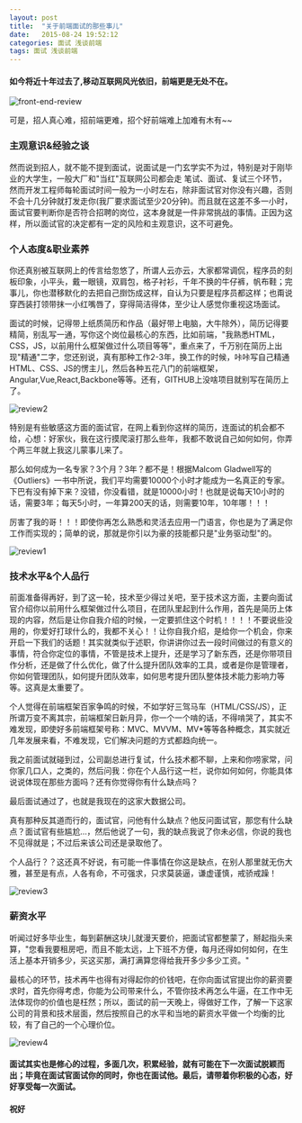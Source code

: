 ```yaml
---
layout: post
title:  "关于前端面试的那些事儿"
date:   2015-08-24 19:52:12
categories: 面试 浅谈前端
tags: 面试 浅谈前端
---
```

#### 如今将近十年过去了,移动互联网风光依旧，前端更是无处不在。



![front-end-review](http://i.imgur.com/izFZ6dn.jpg)


可是，招人真心难，招前端更难，招个好前端难上加难有木有~~

### 主观意识&经验之谈

 然而说到招人，就不能不提到面试，说面试是一门玄学实不为过，特别是对于刚毕业的大学生，一般大厂和"当红"互联网公司都会走 笔试、面试、复试三个环节，然而开发工程师每轮面试时间一般为一小时左右，除非面试官对你没有兴趣，否则不会十几分钟就打发走你(我厂要求面试至少20分钟)。而且就在这差不多一小时，面试官要判断你是否符合招聘的岗位，这本身就是一件非常挑战的事情。正因为这样，所以面试官的决定都有一定的风险和主观意识，这不可避免。


### 个人态度&职业素养


你还真别被互联网上的传言给忽悠了，所谓人云亦云，大家都常调侃，程序员的刻板印象，小平头，戴一眼镜，双肩包，格子衬衫，千年不换的牛仔裤，帆布鞋；完事儿，你也潜移默化的去把自己捯饬成这样，自认为只要是程序员都这样；也甭说穿西装打领带抹一小红嘴唇了，穿得简洁得体，至少让人感觉你重视这场面试。



面试的时候，记得带上纸质简历和作品（最好带上电脑，大牛除外），简历记得要精简，别乱写一通，写你这个岗位最核心的东西，比如前端，"我熟悉HTML，CSS，JS，以前用什么框架做过什么项目等等"，重点来了，千万别在简历上出现"精通"二字，您还别说，真有那种工作2-3年，换工作的时候，咔咔写自己精通HTML、CSS、JS的愣主儿，然后各种五花八门的前端框架，Angular,Vue,React,Backbone等等。还有，GITHUB上没啥项目就别写在简历上了。



![review2](http://i.imgur.com/xtS5Txi.jpg)



特别是有些敏感这方面的面试官，在网上看到你这样的简历，连面试的机会都不给，心想：好家伙，我在这行摸爬滚打那么些年，我都不敢说自己如何如何，你弄个两三年就上我这儿蒙事儿来了。



那么如何成为一名专家？3个月？3年？都不是！根据Malcom Gladwell写的《Outliers》一书中所说，我们平均需要10000个小时才能成为一名真正的专家。下巴有没有掉下来？没错，你没看错，就是10000小时！也就是说每天10小时的话，需要3年；每天5小时，一年算200天的话，则需要10年，10年哪！！！




厉害了我的哥！！！即使你再怎么熟悉和灵活去应用一门语言，你也是为了满足你工作而实现的；简单的说，那就是你引以为豪的技能都只是"业务驱动型"的。



![review1](http://i.imgur.com/AV7MA0I.jpg)




### 技术水平&个人品行



前面准备得再好，到了这一轮，技术至少得过关吧，至于技术这方面，主要向面试官介绍你以前用什么框架做过什么项目，在团队里起到什么作用，首先是简历上体现的内容，然后是让你自我介绍的时候，一定要抓住这个时机！！！！不要说些没用的，你爱好打球什么的，我都不关心！！让你自我介绍，是给你一个机会，你来开启一下我们的话题！其实就类似于述职，你讲讲你过去一段时间做过的有意义的事情，符合你定位的事情，不管是技术上提升，还是学习了新东西，还是你带项目作分析，还是做了什么优化，做了什么提升团队效率的工具，或者是你是管理者，你如何管理团队，如何提升团队效率，如何思考提升团队整体技术能力影响力等等。这真是太重要了。



个人觉得在前端框架百家争鸣的时候，不如学好三驾马车（HTML/CSS/JS），正所谓万变不离其宗，前端框架日新月异，你一个一个啃的话，不得啃哭了，其实不难发现，即使好多前端框架号称：MVC、MVVM、MV*等等各种概念，其实就近几年发展来看，不难发现，它们解决问题的方式都趋向统一。




我之前面试就碰到过，公司副总进行复试，什么技术都不聊，上来和你唠家常，问你家几口人，之类的，然后问我：你在个人品行这一栏，说你如何如何，你能具体说说体现在那些方面吗？还有你觉得你有什么缺点吗？


最后面试通过了，也就是我现在的这家大数据公司。


真有那种反其道而行的，面试官，问他有什么缺点？他反问面试官，那您有什么缺点？面试官有些尴尬...，然后他说了一句，我的缺点我说了你未必信，你说的我也不见得就是；不过后来该公司还是录取他了。


个人品行？？这还真不好说，有可能一件事情在你这是缺点，在别人那里就无伤大雅，甚至是有点，人各有命，不可强求，只求莫装逼，谦虚谨慎，戒骄戒躁！


![review3](http://i.imgur.com/OvSH6yY.jpg)



### 薪资水平


听闻过好多毕业生，每到薪酬这块儿就漫天要价，把面试官都整蒙了，掰起指头来算，"您看我要租房吧，而且不能太远，上下班不方便，每月还得如何如何，在生活上基本开销多少，买这买那，满打满算您得给我开多少多少工资。"

最核心的环节，技术再牛也得有对得起你的价钱吧，在你向面试官提出你的薪资要求时，首先你得考虑，你能为公司带来什么，不管你技术再怎么牛逼，在工作中无法体现你的价值也是枉然；所以，面试的前一天晚上，得做好工作，了解一下这家公司的背景和技术层面，然后按照自己的水平和当地的薪资水平做一个均衡的比较，有了自己的一个心理价位。



![review4](http://i.imgur.com/XcOt3xU.jpg)



#### 面试其实也是修心的过程，多面几次，积累经验，就有可能在下一次面试脱颖而出；毕竟在面试官面试你的同时，你也在面试他。最后，请带着你积极的心态，好好享受每一次面试。



#### 祝好
